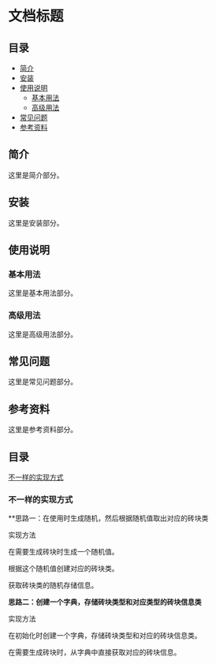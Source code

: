# 文档标题

## 目录
- [简介](#简介)
- [安装](#安装)
- [使用说明](#使用说明)
  - [基本用法](#基本用法)
  - [高级用法](#高级用法)
- [常见问题](#常见问题)
- [参考资料](#参考资料)

## 简介
这里是简介部分。

## 安装
这里是安装部分。

## 使用说明

### 基本用法
这里是基本用法部分。

### 高级用法
这里是高级用法部分。

## 常见问题
这里是常见问题部分。

## 参考资料
这里是参考资料部分。


## 目录
[不一样的实现方式](#%E4%B8%8D%E4%B8%80%E6%A0%B7%E7%9A%84%E5%AE%9E%E7%8E%B0%E6%96%B9%E5%BC%8F)



### 不一样的实现方式

**思路一：在使用时生成随机，然后根据随机值取出对应的砖块类

实现方法

在需要生成砖块时生成一个随机值。

根据这个随机值创建对应的砖块类。

获取砖块类的随机存储信息。

**思路二：创建一个字典，存储砖块类型和对应类型的砖块信息类**

实现方法

在初始化时创建一个字典，存储砖块类型和对应的砖块信息类。

在需要生成砖块时，从字典中直接获取对应的砖块信息。


